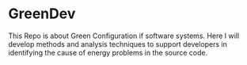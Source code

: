 # GreenDev

This Repo is about Green Configuration if software systems. Here I will develop methods and analysis techniques to support developers in identifying the cause of energy problems in the source code.
